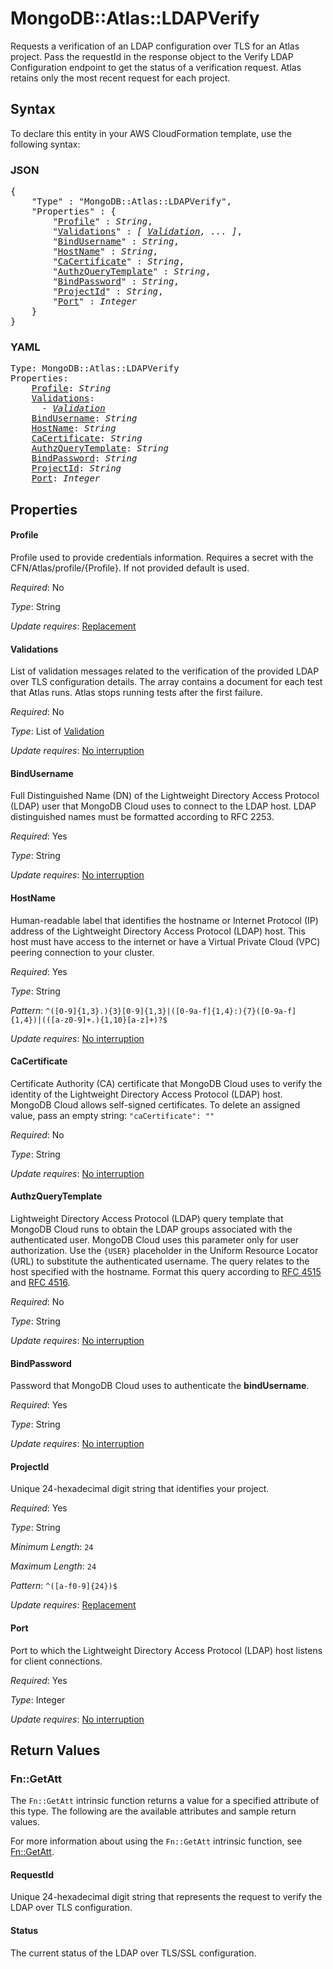 # MongoDB::Atlas::LDAPVerify

Requests a verification of an LDAP configuration over TLS for an Atlas project.
Pass the requestId in the response object to the Verify LDAP Configuration endpoint to get the status of a verification request.
Atlas retains only the most recent request for each project.

## Syntax

To declare this entity in your AWS CloudFormation template, use the following syntax:

### JSON

<pre>
{
    "Type" : "MongoDB::Atlas::LDAPVerify",
    "Properties" : {
        "<a href="#profile" title="Profile">Profile</a>" : <i>String</i>,
        "<a href="#validations" title="Validations">Validations</a>" : <i>[ <a href="validation.md">Validation</a>, ... ]</i>,
        "<a href="#bindusername" title="BindUsername">BindUsername</a>" : <i>String</i>,
        "<a href="#hostname" title="HostName">HostName</a>" : <i>String</i>,
        "<a href="#cacertificate" title="CaCertificate">CaCertificate</a>" : <i>String</i>,
        "<a href="#authzquerytemplate" title="AuthzQueryTemplate">AuthzQueryTemplate</a>" : <i>String</i>,
        "<a href="#bindpassword" title="BindPassword">BindPassword</a>" : <i>String</i>,
        "<a href="#projectid" title="ProjectId">ProjectId</a>" : <i>String</i>,
        "<a href="#port" title="Port">Port</a>" : <i>Integer</i>
    }
}
</pre>

### YAML

<pre>
Type: MongoDB::Atlas::LDAPVerify
Properties:
    <a href="#profile" title="Profile">Profile</a>: <i>String</i>
    <a href="#validations" title="Validations">Validations</a>: <i>
      - <a href="validation.md">Validation</a></i>
    <a href="#bindusername" title="BindUsername">BindUsername</a>: <i>String</i>
    <a href="#hostname" title="HostName">HostName</a>: <i>String</i>
    <a href="#cacertificate" title="CaCertificate">CaCertificate</a>: <i>String</i>
    <a href="#authzquerytemplate" title="AuthzQueryTemplate">AuthzQueryTemplate</a>: <i>String</i>
    <a href="#bindpassword" title="BindPassword">BindPassword</a>: <i>String</i>
    <a href="#projectid" title="ProjectId">ProjectId</a>: <i>String</i>
    <a href="#port" title="Port">Port</a>: <i>Integer</i>
</pre>

## Properties

#### Profile

Profile used to provide credentials information. Requires a secret with the CFN/Atlas/profile/{Profile}. If not provided default is used.

_Required_: No

_Type_: String

_Update requires_: [Replacement](https://docs.aws.amazon.com/AWSCloudFormation/latest/UserGuide/using-cfn-updating-stacks-update-behaviors.html#update-replacement)

#### Validations

List of validation messages related to the verification of the provided LDAP over TLS configuration details.
The array contains a document for each test that Atlas runs.
Atlas stops running tests after the first failure.

_Required_: No

_Type_: List of <a href="validation.md">Validation</a>

_Update requires_: [No interruption](https://docs.aws.amazon.com/AWSCloudFormation/latest/UserGuide/using-cfn-updating-stacks-update-behaviors.html#update-no-interrupt)

#### BindUsername

Full Distinguished Name (DN) of the Lightweight Directory Access Protocol (LDAP) user that MongoDB Cloud uses to connect to the LDAP host.
LDAP distinguished names must be formatted according to RFC 2253.

_Required_: Yes

_Type_: String

_Update requires_: [No interruption](https://docs.aws.amazon.com/AWSCloudFormation/latest/UserGuide/using-cfn-updating-stacks-update-behaviors.html#update-no-interrupt)

#### HostName

Human-readable label that identifies the hostname or Internet Protocol (IP) address of the Lightweight Directory Access Protocol (LDAP) host.
This host must have access to the internet or have a Virtual Private Cloud (VPC) peering connection to your cluster.

_Required_: Yes

_Type_: String

_Pattern_: <code>^([0-9]{1,3}\.){3}[0-9]{1,3}|([0-9a-f]{1,4}\:){7}([0-9a-f]{1,4})|(([a-z0-9]+\.){1,10}[a-z]+)?$</code>

_Update requires_: [No interruption](https://docs.aws.amazon.com/AWSCloudFormation/latest/UserGuide/using-cfn-updating-stacks-update-behaviors.html#update-no-interrupt)

#### CaCertificate

Certificate Authority (CA) certificate that MongoDB Cloud uses to verify the identity of the Lightweight Directory Access Protocol (LDAP) host.
MongoDB Cloud allows self-signed certificates.
To delete an assigned value, pass an empty string: `"caCertificate": ""`

_Required_: No

_Type_: String

_Update requires_: [No interruption](https://docs.aws.amazon.com/AWSCloudFormation/latest/UserGuide/using-cfn-updating-stacks-update-behaviors.html#update-no-interrupt)

#### AuthzQueryTemplate

Lightweight Directory Access Protocol (LDAP) query template that MongoDB Cloud runs to obtain the LDAP groups associated with the authenticated user.
MongoDB Cloud uses this parameter only for user authorization.
Use the `{USER}` placeholder in the Uniform Resource Locator (URL) to substitute the authenticated username.
The query relates to the host specified with the hostname.
Format this query according to [RFC 4515](https://tools.ietf.org/search/rfc4515) and [RFC 4516](https://datatracker.ietf.org/doc/html/rfc4516).

_Required_: No

_Type_: String

_Update requires_: [No interruption](https://docs.aws.amazon.com/AWSCloudFormation/latest/UserGuide/using-cfn-updating-stacks-update-behaviors.html#update-no-interrupt)

#### BindPassword

Password that MongoDB Cloud uses to authenticate the **bindUsername**.

_Required_: Yes

_Type_: String

_Update requires_: [No interruption](https://docs.aws.amazon.com/AWSCloudFormation/latest/UserGuide/using-cfn-updating-stacks-update-behaviors.html#update-no-interrupt)

#### ProjectId

Unique 24-hexadecimal digit string that identifies your project.

_Required_: Yes

_Type_: String

_Minimum Length_: <code>24</code>

_Maximum Length_: <code>24</code>

_Pattern_: <code>^([a-f0-9]{24})$</code>

_Update requires_: [Replacement](https://docs.aws.amazon.com/AWSCloudFormation/latest/UserGuide/using-cfn-updating-stacks-update-behaviors.html#update-replacement)

#### Port

Port to which the Lightweight Directory Access Protocol (LDAP) host listens for client connections.

_Required_: Yes

_Type_: Integer

_Update requires_: [No interruption](https://docs.aws.amazon.com/AWSCloudFormation/latest/UserGuide/using-cfn-updating-stacks-update-behaviors.html#update-no-interrupt)

## Return Values

### Fn::GetAtt

The `Fn::GetAtt` intrinsic function returns a value for a specified attribute of this type.
The following are the available attributes and sample return values.

For more information about using the `Fn::GetAtt` intrinsic function, see [Fn::GetAtt](https://docs.aws.amazon.com/AWSCloudFormation/latest/UserGuide/intrinsic-function-reference-getatt.html).

#### RequestId

Unique 24-hexadecimal digit string that represents the request to verify the LDAP over TLS configuration.

#### Status

The current status of the LDAP over TLS/SSL configuration.

